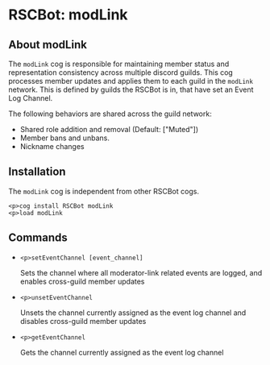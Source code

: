 # RSCBot: modLink

## About modLink

The `modLink` cog is responsible for maintaining member status and representation consistency across multiple discord guilds. This cog processes member updates and applies them to each guild in the `modLink` network. This is defined by guilds the RSCBot is in, that have set an Event Log Channel.

The following behaviors are shared across the guild network:

- Shared role addition and removal (Default: ["Muted"])
- Member bans and unbans.
- Nickname changes

## Installation

The `modLink` cog is independent from other RSCBot cogs.

```
<p>cog install RSCBot modLink
<p>load modLink
```

## Commands

- `<p>setEventChannel [event_channel]`

  Sets the channel where all moderator-link related events are logged, and enables cross-guild member updates

- `<p>unsetEventChannel`

  Unsets the channel currently assigned as the event log channel and disables cross-guild member updates

- `<p>getEventChannel`

  Gets the channel currently assigned as the event log channel
